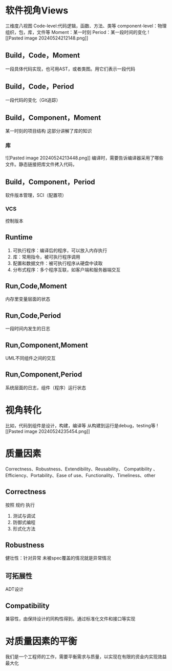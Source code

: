 # 软件视角Views
三维度八视图
Code-level:代码逻辑，函数、方法、类等
component-level：物理组织，包，库，文件等
Moment：某一时刻
Period：某一段时间的变化
![[Pasted image 20240524212148.png]]
## Build，Code，Moment
一段具体代码实现，也可用AST，或者类图。用它们表示一段代码
## Build，Code，Period
一段代码的变化（Git追踪）
## Build，Component，Moment
某一时刻的项目结构
这部分讲解了库的知识
### 库
![[Pasted image 20240524213448.png]]
编译时，需要告诉编译器采用了哪些文件。静态链接把库文件拷入代码，
## Build，Component，Period
软件版本管理，SCI（配置项）
### VCS
控制版本
## Runtime
1. 可执行程序：编译后的程序，可以放入内存执行
2. 库：常用指令，被可执行程序调用
3. 配置和数据文件：被可执行程序从硬盘中读取
4. 分布式程序：多个程序互联，如客户端和服务器端交互
## Run,Code,Moment
内存里变量层面的状态
## Run,Code,Period
一段时间内发生的日志
## Run,Component,Moment
UML不同组件之间的交互
## Run,Component,Period
系统层面的日志，组件（程序）运行状态

# 视角转化
比如，代码到组件是设计，构建，编译等
从构建到运行是debug，testing等
![[Pasted image 20240524235454.png]]

# 质量因素
Correctness、Robustness、Extendibility、Reusability、 Compatibility 、Efficiency、Portability、Ease of use、Functionality、Timeliness、other
## Correctness
按照 规约 执行
1. 测试与调试
2. 防御式编程
3. 形式化方法
## Robustness
健壮性：针对异常
未被spec覆盖的情况就是异常情况
## 可拓展性
ADT设计
## Compatibility
兼容性，由保持设计的同构性得到。通过标准化文件和接口等实现
 
# 对质量因素的平衡
我们是一个工程师的工作，需要平衡需求与质量，以实现在有限的资金内实现效益最大化
